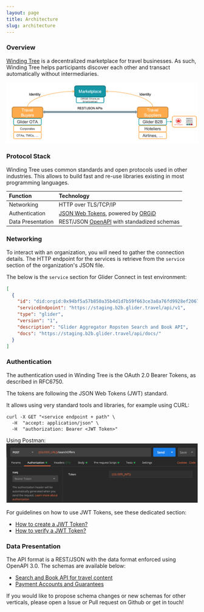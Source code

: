 ```yaml
---
layout: page
title: Architecture
slug: architecture
---
```


### Overview
[Winding Tree](https://windingtree.com/) is a decentralized marketplace for travel businesses. As such, Winding Tree helps participants discover each other and transact automatically without intermediaries.

![Architecture Overview](/assets/images/architecture-overview.png)



### Protocol Stack

Winding Tree uses common standards and open protocols used in other industries. This allows to build fast and re-use libraries existing in most programming languages.

| Function       | Technology           |
| :------------- | :------------------- |
| Networking     | HTTP over TLS/TCP/IP |
| Authentication | [JSON Web Tokens](https://tools.ietf.org/html/rfc7519), powered by [ORGiD](https://docs.orgid.tech/) |
| Data Presentation | REST/JSON [OpenAPI](https://www.openapis.org/) with standadized schemas |

### Networking

To interact with an organization, you will need to gather the connection details.
The HTTP endpoint for the services is retrieve from the `service` section of the organization's JSON file.

The below is the `service` section for Glider Connect in test environment:

```json
[
  {
    "id": "did:orgid:0x94bf5a57b850a35b4d1d7b59f663ce3a8a76fd9928ef2067cc772fc97fb0ad75#apiv1",
    "serviceEndpoint": "https://staging.b2b.glider.travel/api/v1",
    "type": "glider",
    "version": "1",
    "description": "Glider Aggregator Ropsten Search and Book API",
    "docs": "https://staging.b2b.glider.travel/api/docs/"
  }
]
```

### Authentication

The authentication used in Winding Tree is the OAuth 2.0 Bearer Tokens, as described in RFC6750. 

The tokens are following the JSON Web Tokens (JWT) standard.

It allows using very standard tools and libraries, for example using CURL:
```shell
curl -X GET "<service endpoint + path" \
  -H  "accept: application/json" \
  -H  "authorization: Bearer <JWT Token>"
```

Using Postman:
![Postman Authorization preview](/assets/images/postman-authorization.png)

For guidelines on how to use JWT Tokens, see these dedicated section:
* [How to create a JWT Token?](/doc/jwt-create)
* [How to verify a JWT Token?](/doc/jwt-verify)


### Data Presentation

The API format is a REST/JSON with the data format enforced using OpenAPI 3.0.
The schemas are available below:
* [Search and Book API for travel content](https://staging.b2b.glider.travel/api/docs/)
* [Payment Accounts and Guarantees](https://staging.api.simard.io/api/docs/)

If you would like to propose schema changes or new schemas for other verticals, please open a Issue or Pull request on Github or get in touch!
